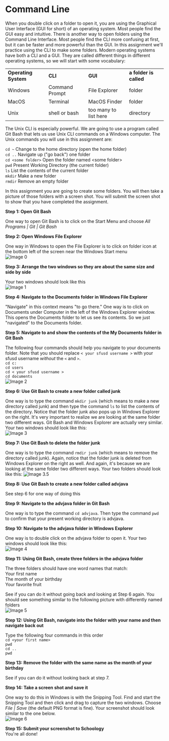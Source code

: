 Command Line
================

When you double click on a folder to open it, you are using the Graphical User Interface (GUI for short) of an operating system. Most people find the GUI easy and intuitive. There is another way to open folders using the Command Line Interface. Most people find the CLI more confusing at first, but it can be faster and more powerful than the GUI. In this assignment we'll practice using the CLI to make some folders. Modern operating systems have both a CLI and a GUI. They are called different things in different operating systems, so we will start with some vocabulary:

<table style="width:100%">
  <tr>
    <td><strong>Operating System</strong></td>
    <td><strong>CLI</strong></td> 
    <td><strong>GUI</strong></td>
    <td><strong>a folder is called</strong></td>
  </tr>
  <tr>
    <td>Windows</td>
    <td>Command Prompt</td> 
    <td>File Explorer</td>
    <td>folder</td>
  </tr>
  <tr>
    <td>MacOS</td>
    <td>Terminal</td> 
    <td>MacOS Finder</td>
    <td>folder</td>
  </tr>
  <tr>
    <td>Unix</td>
    <td>shell or bash</td> 
    <td>too many to list here</td>
    <td>directory</td>
  </tr>
</table>

The Unix CLI is especially powerful. We are going to use a program called Git Bash that lets us use Unix CLI commands on a Windows computer. The Unix commands you will use in this assignment are:

`cd ~`					Change to the home directory (open the home folder)  
`cd ..`					Navigate up ("go back") one folder  
`cd <some folder>`	Open the folder named \<some folder\>  
`pwd`					Present Working Directory (the current folder)  
`ls`						List the contents of the current folder  
`mkdir`					Make a new folder  
`rmdir`					Remove an empty folder  

In this assignment you are going to create some folders. You will then take a picture of those folders with a screen shot. You will submit the screen shot to show that you have completed the assignment. 

**Step 1: Open Git Bash**

One way to open Git Bash is to click on the Start Menu and choose *All Programs | Git | Git Bash*

**Step 2: Open Windows File Explorer**

One way in Windows to open the File Explorer is to click on folder icon at the bottom left of the screen near the Windows Start menu   
![Image 0](/images/FolderIcon.jpg)   

**Step 3: Arrange the two windows so they are about the same size and side by side**

Your two windows should look like this  
![Image 1](/images/CLI1.png)

**Step 4: Navigate to the Documents folder in Windows File Explorer**

"Navigate" in this context means "to go there." One way is to click on Documents under Computer in the left of the Windows Explorer window. This opens the Documents folder to let us see its contents. So we just "navigated" to the Documents folder.

**Step 5: Navigate to and show the contents of the My Documents folder in Git Bash**  

The following four commands should help you navigate to your documents folder. Note that you should replace `< your sfusd username >` with your sfusd username *without* the `<` and `>`.  
`cd c:`  
`cd users`  
`cd < your sfusd username >`  
`cd documents`   
![Image 2](/images/CLI2.png)

**Step 6: Use Git Bash to create a new folder called junk**

One way is to type the command `mkdir junk` (which means to make a new directory called junk) and then type the command `ls` to list the contents of the directory. Notice that the folder junk also pops up in Windows Explorer on the right. It's very important to realize we are looking at the same folder two different ways. Git Bash and Windows Explorer are actually very similar. Your two windows should look like this:  
![Image 3](/images/CLI3.png)

**Step 7: Use Git Bash to delete the folder  junk**

One way is to type the command `rmdir junk` (which means to remove the directory called junk). Again, notice that the folder junk is deleted from Windows Explorer on the right as well. And again, it's because we are looking at the same folder two different ways.  Your two folders should look like this:
![Image 3.5](/images/CLI35.png)

**Step 8: Use Git Bash to create a new folder called advjava**

See step 6 for one way of doing this

**Step 9: Navigate to the advjava folder in Git Bash**

One way is to type the command `cd advjava`. Then type the command `pwd` to confirm that your present working directory is advjava.

**Step 10: Navigate to the advjava folder in Windows Explorer**

One way is to double click on the advjava folder to open it. Your two windows should look like this:  
![Image 4](/images/CLI4.png)

**Step 11: Using Git Bash, create three folders in the advjava folder**

The three folders should have one word names that match:  
Your first name  
The month of your birthday  
Your favorite fruit  

See if you can do it without going back and looking at Step 6 again. You should see something similar to the following picture with differently named folders  
![Image 5](/images/CLI5.png)

**Step 12: Using Git Bash, navigate into the folder with your name and then navigate back out**

Type the following four commands in this order  
`cd <your first name>`  
`pwd`  
`cd ..`  
`pwd`  

**Step 13: Remove the folder with the same name as the month of your birthday**

See if you can do it without looking back at step 7.

**Step 14: Take a screen shot and save it**

One way to do this in Windows is with the Snipping Tool. Find and start the Snipping Tool and then click and drag to capture the two windows. Choose *File | Save* (the default PNG format is fine). Your screenshot should look similar to the one below.  
![Image 6](/images/CLI6.png)

**Step 15: Submit your screenshot to Schoology**     
You're all done!
